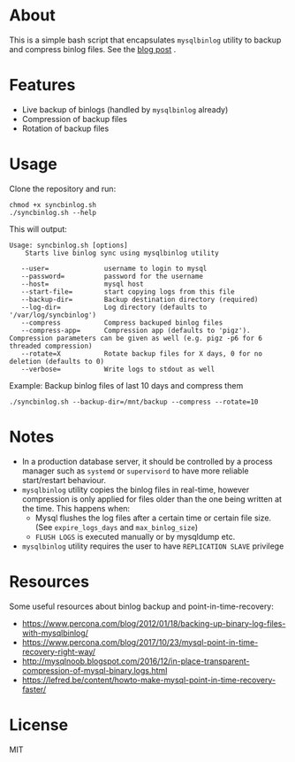 # About

This is a simple bash script that encapsulates `mysqlbinlog` utility to backup and compress binlog files. See the [blog post](https://blog.ardabeyazoglu.com/mysql-live-binlog-backup-and-restore-cjxj1kbhf001ijhs188drhofi) .

# Features

- Live backup of binlogs (handled by `mysqlbinlog` already)
- Compression of backup files
- Rotation of backup files

# Usage

Clone the repository and run:

```
chmod +x syncbinlog.sh
./syncbinlog.sh --help
```

This will output:

```
Usage: syncbinlog.sh [options]
	Starts live binlog sync using mysqlbinlog utility

   --user=              username to login to mysql
   --password=          password for the username
   --host=              mysql host
   --start-file=        start copying logs from this file
   --backup-dir=        Backup destination directory (required)
   --log-dir=           Log directory (defaults to '/var/log/syncbinlog')
   --compress           Compress backuped binlog files
   --compress-app=      Compression app (defaults to 'pigz'). Compression parameters can be given as well (e.g. pigz -p6 for 6 threaded compression)
   --rotate=X           Rotate backup files for X days, 0 for no deletion (defaults to 0)
   --verbose=           Write logs to stdout as well
```

Example: Backup binlog files of last 10 days and compress them

`./syncbinlog.sh --backup-dir=/mnt/backup --compress --rotate=10`

# Notes

- In a production database server, it should be controlled by a process manager such as `systemd` or `supervisord` to have more reliable start/restart behaviour.
- `mysqlbinlog` utility copies the binlog files in real-time, however compression is only applied for files older than the one being written at the time. This happens when:
    - Mysql flushes the log files after a certain time or certain file size. (See `expire_logs_days` and `max_binlog_size`)
    - `FLUSH LOGS` is executed manually or by mysqldump etc.
- `mysqlbinlog` utility requires the user to have `REPLICATION SLAVE` privilege

# Resources

Some useful resources about binlog backup and point-in-time-recovery:

- https://www.percona.com/blog/2012/01/18/backing-up-binary-log-files-with-mysqlbinlog/
- https://www.percona.com/blog/2017/10/23/mysql-point-in-time-recovery-right-way/
- http://mysqlnoob.blogspot.com/2016/12/in-place-transparent-compression-of-mysql-binary.logs.html
- https://lefred.be/content/howto-make-mysql-point-in-time-recovery-faster/

# License

MIT
